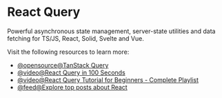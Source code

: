 # React Query

Powerful asynchronous state management, server-state utilities and data fetching for TS/JS, React, Solid, Svelte and Vue.

Visit the following resources to learn more:

- [@opensource@TanStack Query](https://github.com/TanStack/query)
- [@video@React Query in 100 Seconds](https://www.youtube.com/watch?v=novnyCaa7To)
- [@video@React Query Tutorial for Beginners - Complete Playlist](https://www.youtube.com/playlist?list=PLC3y8-rFHvwjTELCrPrcZlo6blLBUspd2)
- [@feed@Explore top posts about React](https://app.daily.dev/tags/react?ref=roadmapsh)

